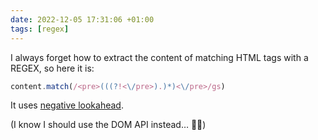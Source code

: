 ```yaml
---
date: 2022-12-05 17:31:06 +01:00
tags: [regex]
---
```


I always forget how to extract the content of matching HTML tags with a REGEX, so here it is:

```javascript
content.match(/<pre>(((?!<\/pre>).)*)<\/pre>/gs)
```

It uses [negative lookahead](https://javascript.info/regexp-lookahead-lookbehind#negative-lookahead).

(I know I should use the DOM API instead… 🤷‍♂️)
